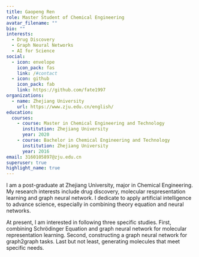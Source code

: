 ```yaml
---
title: Gaopeng Ren
role: Master Student of Chemical Engineering
avatar_filename: ""
bio: ""
interests:
  - Drug Discovery
  - Graph Neural Networks
  - AI for Science
social:
  - icon: envelope
    icon_pack: fas
    link: /#contact
  - icon: github
    icon_pack: fab
    link: https://github.com/fate1997
organizations:
  - name: Zhejiang University
    url: https://www.zju.edu.cn/english/
education:
  courses:
    - course: Master in Chemical Engineering and Technology
      institution: Zhejiang University
      year: 2020
    - course: Bachelor in Chemical Engineering and Technology
      institution: Zhejiang University
      year: 2016
email: 3160105897@zju.edu.cn
superuser: true
highlight_name: true
---
```

I am a post-graduate at Zhejiang University, major in Chemical Engineering. My research interests include drug discovery, molecular respresentation learning and graph neural network. I dedicate to apply artificial intelligence to advance science, especially in combining theory equation and neural networks.

At present, I am interested in following three specific studies. First, combining Schrödinger Equation and graph neural network for molecular representation learning. Second, constructing a graph neural network for graph2graph tasks. Last but not least, generating molecules that meet specific needs.